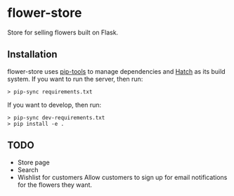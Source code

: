 # flower-store

Store for selling flowers built on Flask.

## Installation

flower-store uses [pip-tools](pypi.org/project/pip-tools) to manage dependencies and [Hatch](hatch.pypa.io) as its build system.
If you want to run the server, then run:

```
> pip-sync requirements.txt
```

If you want to develop, then run:

```
> pip-sync dev-requirements.txt
> pip install -e .
```

## TODO

* Store page
* Search
* Wishlist for customers
    Allow customers to sign up for email notifications for the flowers they want.
